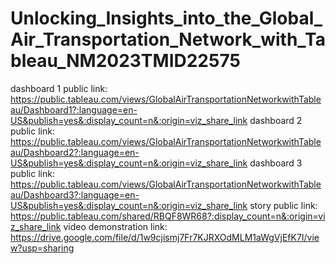 # Unlocking_Insights_into_the_Global_Air_Transportation_Network_with_Tableau_NM2023TMID22575



dashboard 1 public link: https://public.tableau.com/views/GlobalAirTransportationNetworkwithTableau/Dashboard1?:language=en-US&publish=yes&:display_count=n&:origin=viz_share_link
dashboard 2 public link: https://public.tableau.com/views/GlobalAirTransportationNetworkwithTableau/Dashboard2?:language=en-US&publish=yes&:display_count=n&:origin=viz_share_link
dashboard 3 public link: https://public.tableau.com/views/GlobalAirTransportationNetworkwithTableau/Dashboard3?:language=en-US&publish=yes&:display_count=n&:origin=viz_share_link
story public link: https://public.tableau.com/shared/RBQF8WR68?:display_count=n&:origin=viz_share_link
video demonstration link: https://drive.google.com/file/d/1w9cjismj7Fr7KJRXOdMLM1aWgVjEfK7I/view?usp=sharing
